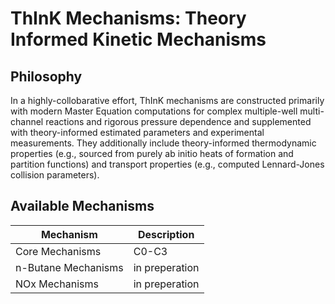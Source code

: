 # ThInK Mechanisms: Theory Informed Kinetic Mechanisms

## Philosophy
In a highly-collobarative effort, ThInK mechanisms are constructed primarily with modern Master Equation computations for complex multiple-well multi-channel reactions and rigorous pressure dependence and supplemented with theory-informed estimated parameters and experimental measurements. They additionally include theory-informed thermodynamic properties (e.g., sourced from purely ab initio heats of formation and partition functions) and transport properties (e.g., computed Lennard-Jones collision parameters).

## Available Mechanisms
| Mechanism               | Description        |
|-------------------------|--------------------|
| Core Mechanisms         | C0-C3              |
| n-Butane Mechanisms     | in preperation     |
| NOx Mechanisms          | in preperation     |
